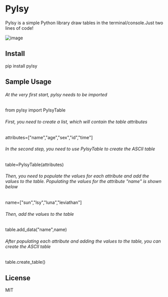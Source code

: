 #  Pylsy

Pylsy is a simple Python library draw tables in the terminal/console.Just two lines of code! 

 ![image](https://github.com/Leviathan1995/Pylsy/raw/master/span.png)
 

<h2>Install</h2>
       pip install pylsy

<h2>Sample Usage</h2>
<h6>At the very first start, pylsy needs to be imported</h6>
       from pylsy import PylsyTable
<h6>First, you need to create a list, which will contain the table attributes</h6>
       attributes=["name","age","sex","id","time"]
<h6>In the second step, you need to use PylsyTable to create the ASCII table </h6>
       table=PylsyTable(attributes)
<h6>Then, you need to populate the values for each attribute and add the values to the table. Populating the values for the attribute "name" is shown below</h6>
       name=["sun","lsy","luna","leviathan"]
<h6>Then, add the values to the table </h6>
       table.add_data("name",name)
<h6>After populating each attribute and adding the values to the table, you can create the ASCII table</h6>
       table.create_table()

<h2>License</h2>
       MIT




